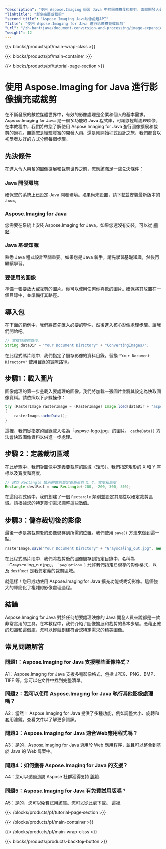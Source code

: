 ```yaml
---
"description": "使用 Aspose.Imaging 學習 Java 中的圖像擴展和裁剪。面向開發人員的分步教程。提升您的影像處理技能。"
"linktitle": "影像擴展或裁剪"
"second_title": "Aspose.Imaging Java映像處理API"
"title": "使用 Aspose.Imaging for Java 進行影像擴充或裁剪"
"url": "/zh-hant/java/document-conversion-and-processing/image-expansion-or-cropping/"
"weight": 12
---
```


{{< blocks/products/pf/main-wrap-class >}}

{{< blocks/products/pf/main-container >}}

{{< blocks/products/pf/tutorial-page-section >}}

# 使用 Aspose.Imaging for Java 進行影像擴充或裁剪

在不斷發展的數位媒體世界中，有效的影像處理是企業和個人的基本需求。 Aspose.Imaging for Java 是一個多功能的 Java 程式庫，可讓您輕鬆處理映像。在本教程中，我們將帶您了解使用 Aspose.Imaging for Java 進行圖像擴展和裁剪的過程。無論您是經驗豐富的開發人員，還是剛開始程式設計之旅，我們都會以初學者友好的方式分解每個步驟。

## 先決條件

在進入令人興奮的圖像擴展和裁剪世界之前，您應該滿足一些先決條件：

### Java 開發環境

確保您的系統上已設定 Java 開發環境。如果尚未設置，請下載並安裝最新版本的 Java。

### Aspose.Imaging for Java

您需要在系統上安裝 Aspose.Imaging for Java。如果您還沒有安裝，可以從 [網站](https://releases。aspose.com/imaging/java/).

### Java 基礎知識

熟悉 Java 程式設計至關重要。如果您是 Java 新手，請先學習基礎知識，然後再繼續學習。

### 要使用的圖像

準備一張要放大或裁剪的圖片。你可以使用任何你喜歡的圖片。確保將其放置在一個目錄中，並準備好其路徑。

## 導入包

在下面的範例中，我們將首先匯入必要的套件，然後進入核心影像處理步驟。讓我們開始吧。

```java
// 文檔目錄的路徑。
String dataDir = "Your Document Directory" + "ConvertingImages/";
```

在此程式碼片段中，我們指定了儲存影像的資料目錄。替換 `"Your Document Directory"` 使用目錄的實際路徑。

## 步驟1：載入圖片

圖像處理的第一步是載入要處理的圖像。我們將加載一張圖片並將其設定為快取圖像資料。請依照以下步驟操作：

```java
try (RasterImage rasterImage = (RasterImage) Image.load(dataDir + "aspose-logo.jpg"))
{
    rasterImage.cacheData();
}
```

這裡，我們從指定的目錄載入名為「aspose-logo.jpg」的圖片。 `cacheData()` 方法會快取圖像資料以供進一步處理。

## 步驟 2：定義裁切區域

在此步驟中，我們從圖像中定義要裁剪的區域（矩形）。我們指定矩形的 X 和 Y 座標以及寬度和高度。

```java
// 建立 Rectangle 類別的實例並定義矩形的 X、Y、寬度和高度
Rectangle destRect = new Rectangle(-200, -200, 300, 300);
```

在這段程式碼中，我們創建了一個 `Rectangle` 類別並設定其屬性以確定裁剪區域。請根據您的特定裁切需求調整這些數值。

## 步驟3：儲存裁切後的影像

最後一步是將裁剪後的影像儲存到所需的位置。我們使用 `save()` 方法來做到這一點。 

```java
rasterImage.save("Your Document Directory" + "Grayscaling_out.jpg", new JpegOptions(), destRect);
```

在此程式碼片段中，我們將裁剪後的圖像儲存到指定目錄中，名稱為「Grayscaling_out.jpg」。 `JpegOptions()` 允許我們指定已儲存的影像格式，以及 `destRect` 是我們定義的裁剪區域。

就這樣！您已成功使用 Aspose.Imaging for Java 擴充功能或裁切影像。這個強大的庫簡化了複雜的影像處理過程。

## 結論

Aspose.Imaging for Java 對於任何想要處理映像的 Java 開發人員來說都是一款非常實用的工具。在本教程中，我們介紹了圖像擴展和裁剪的基本步驟。憑藉正確的知識和這個庫，您可以輕鬆創建符合您特定需求的精美圖像。

## 常見問題解答

### 問題1：Aspose.Imaging for Java 支援哪些圖像格式？
   
A1：Aspose.Imaging for Java 支援多種影像格式，包括 JPEG、PNG、BMP、TIFF 等。您可以在文件中找到完整清單。

### 問題2：我可以使用 Aspose.Imaging for Java 執行其他影像處理嗎？

A2：當然！ Aspose.Imaging for Java 提供了多種功能，例如調整大小、旋轉和套用濾鏡。查看文件以了解更多資訊。

### 問題3：Aspose.Imaging for Java 適合Web應用程式嗎？

A3：是的，Aspose.Imaging for Java 適用於 Web 應用程序，並且可以整合到基於 Java 的 Web 專案中。

### 問題4：如何獲得 Aspose.Imaging for Java 的支援？

A4：您可以透過造訪 Aspose 社群獲得支持 [論壇](https://forum。aspose.com/).

### 問題5：Aspose.Imaging for Java 有免費試用版嗎？

A5：是的，您可以免費試用該庫。您可以從此處下載。 [這裡](https://releases。aspose.com/).

{{< /blocks/products/pf/tutorial-page-section >}}

{{< /blocks/products/pf/main-container >}}

{{< /blocks/products/pf/main-wrap-class >}}

{{< blocks/products/products-backtop-button >}}
